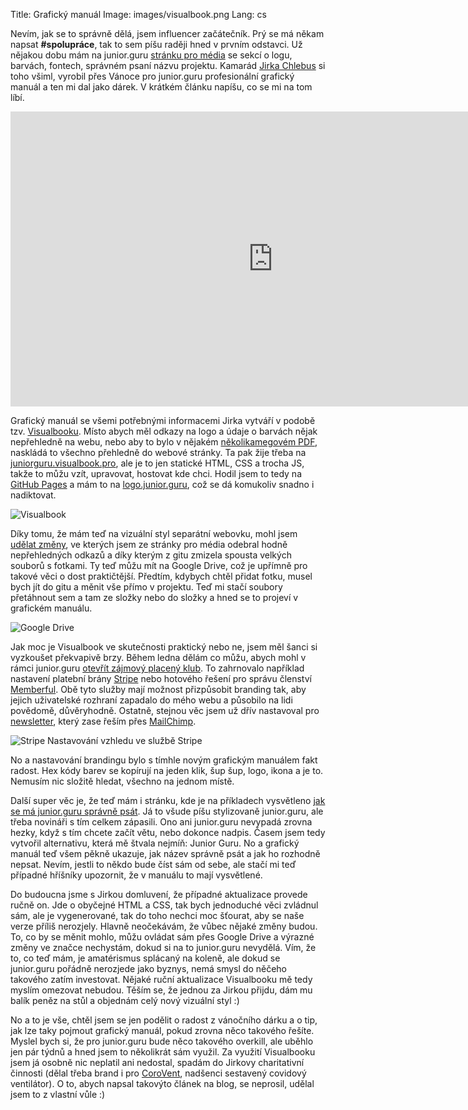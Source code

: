 Title: Grafický manuál
Image: images/visualbook.png
Lang: cs


Nevím, jak se to správně dělá, jsem influencer začátečník. Prý se má někam napsat **#spolupráce**, tak to sem píšu raději hned v prvním odstavci. Už nějakou dobu mám na junior.guru [stránku pro média](https://junior.guru/press/) se sekcí o logu, barvách, fontech, správném psaní názvu projektu. Kamarád [Jirka Chlebus](https://www.jirichlebus.cz/) si toho všiml, vyrobil přes Vánoce pro junior.guru profesionální grafický manuál a ten mi dal jako dárek. V krátkém článku napíšu, co se mi na tom líbí.

<iframe width="839" height="472" src="https://www.youtube.com/embed/aXA_DUFQbko" frameborder="0" allow="accelerometer; autoplay; clipboard-write; encrypted-media; gyroscope; picture-in-picture" allowfullscreen></iframe>

Grafický manuál se všemi potřebnými informacemi Jirka vytváří v podobě tzv. [Visualbooku](https://visualbook.pro/). Místo abych měl odkazy na logo a údaje o barvách nějak nepřehledně na webu, nebo aby to bylo v nějakém [několikamegovém PDF](http://www.oracle.com/us/technologies/java/java-licensing-logo-guidelines-1908204.pdf), naskládá to všechno přehledně do webové stránky. Ta pak žije třeba na [juniorguru.visualbook.pro](https://juniorguru.visualbook.pro/), ale je to jen statické HTML, CSS a trocha JS, takže to můžu vzít, upravovat, hostovat kde chci. Hodil jsem to tedy na [GitHub Pages](https://pages.github.com/) a mám to na [logo.junior.guru](https://logo.junior.guru/), což se dá komukoliv snadno i nadiktovat.

![Visualbook]({static}/images/visualbook.png)

Díky tomu, že mám teď na vizuální styl separátní webovku, mohl jsem [udělat změny](https://github.com/honzajavorek/junior.guru/commit/c8591cb25f1ab9f0eb9819429735bee149c0fce2), ve kterých jsem ze stránky pro média odebral hodně nepřehledných odkazů a díky kterým z gitu zmizela spousta velkých souborů s fotkami. Ty teď můžu mít na Google Drive, což je upřímně pro takové věci o dost praktičtější. Předtím, kdybych chtěl přidat fotku, musel bych jít do gitu a měnit vše přímo v projektu. Teď mi stačí soubory přetáhnout sem a tam ze složky nebo do složky a hned se to projeví v grafickém manuálu.

![Google Drive]({static}/images/visualbook-gdrive.png)

Jak moc je Visualbook ve skutečnosti praktický nebo ne, jsem měl šanci si vyzkoušet překvapivě brzy. Během ledna dělám co můžu, abych mohl v rámci junior.guru [otevřít zájmový placený klub]({filename}2021-01-11_spoustim-klub.md). To zahrnovalo například nastavení platební brány [Stripe](https://stripe.com/) nebo hotového řešení pro správu členství [Memberful](https://memberful.com/). Obě tyto služby mají možnost přizpůsobit branding tak, aby jejich uživatelské rozhraní zapadalo do mého webu a působilo na lidi povědomě, důvěryhodně. Ostatně, stejnou věc jsem už dřív nastavoval pro [newsletter](https://eepurl.com/gyG8Bb), který zase řeším přes [MailChimp](https://mailchimp.com/).

![Stripe]({static}/images/visualbook-stripe.png)
Nastavování vzhledu ve službě Stripe

No a nastavování brandingu bylo s tímhle novým grafickým manuálem fakt radost. Hex kódy barev se kopírují na jeden klik, šup šup, logo, ikona a je to. Nemusím nic složitě hledat, všechno na jednom místě.

Další super věc je, že teď mám i stránku, kde je na příkladech vysvětleno [jak se má junior.guru správně psát](https://logo.junior.guru/naming.html). Já to všude píšu stylizovaně junior.guru, ale třeba novináři s tím celkem zápasili. Ono ani junior.guru nevypadá zrovna hezky, když s tím chcete začít větu, nebo dokonce nadpis. Časem jsem tedy vytvořil alternativu, která mě štvala nejmíň: Junior Guru. No a grafický manuál teď všem pěkně ukazuje, jak název správně psát a jak ho rozhodně nepsat. Nevím, jestli to někdo bude číst sám od sebe, ale stačí mi teď případné hříšníky upozornit, že v manuálu to mají vysvětlené.

Do budoucna jsme s Jirkou domluvení, že případné aktualizace provede ručně on. Jde o obyčejné HTML a CSS, tak bych jednoduché věci zvládnul sám, ale je vygenerované, tak do toho nechci moc šťourat, aby se naše verze příliš nerozjely. Hlavně neočekávám, že vůbec nějaké změny budou. To, co by se měnit mohlo, můžu ovládat sám přes Google Drive a výrazné změny ve značce nechystám, dokud si na to junior.guru nevydělá. Vím, že to, co teď mám, je amatérismus splácaný na koleně, ale dokud se junior.guru pořádně nerozjede jako byznys, nemá smysl do něčeho takového zatím investovat. Nějaké ruční aktualizace Visualbooku mě tedy myslím omezovat nebudou. Těším se, že jednou za Jirkou přijdu, dám mu balík peněz na stůl a objednám celý nový vizuální styl :)

No a to je vše, chtěl jsem se jen podělit o radost z vánočního dárku a o tip, jak lze taky pojmout grafický manuál, pokud zrovna něco takového řešíte. Myslel bych si, že pro junior.guru bude něco takového overkill, ale uběhlo jen pár týdnů a hned jsem to několikrát sám využil. Za využití Visualbooku jsem já osobně nic neplatil ani nedostal, spadám do Jirkovy charitativní činnosti (dělal třeba brand i pro [CoroVent](https://cs.wikipedia.org/wiki/CoroVent), nadšenci sestavený covidový ventilátor). O to, abych napsal takovýto článek na blog, se neprosil, udělal jsem to z vlastní vůle :)
